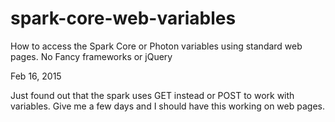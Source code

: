 # spark-core-web-variables
How to access the Spark Core or Photon variables using standard web pages. No Fancy frameworks or jQuery





Feb 16, 2015

Just found out that the spark uses GET instead or POST to work with variables. Give me a few days and I should have this working on web pages.
